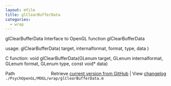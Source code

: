 ```yaml
---
layout: mfile
title: glClearBufferData
categories:
  - wrap
---
```


glClearBufferData  Interface to OpenGL function glClearBufferData

usage:  glClearBufferData\( target, internalformat, format, type, data \)

C function:  void glClearBufferData\(GLenum target, GLenum internalformat, GLenum format, GLenum type, const void\* data\)


<div class="code_header" style="text-align:right;">
  <span style="float:left;">Path&nbsp;&nbsp;</span> <span class="counter">Retrieve <a href=
  "https://raw.github.com/Psychtoolbox-3/Psychtoolbox-3/beta/./PsychOpenGL/MOGL/wrap/glClearBufferData.m">current version from GitHub</a> | View <a href=
  "https://github.com/Psychtoolbox-3/Psychtoolbox-3/commits/beta/./PsychOpenGL/MOGL/wrap/glClearBufferData.m">changelog</a></span>
</div>
<div class="code">
  <code>./PsychOpenGL/MOGL/wrap/glClearBufferData.m</code>
</div>
